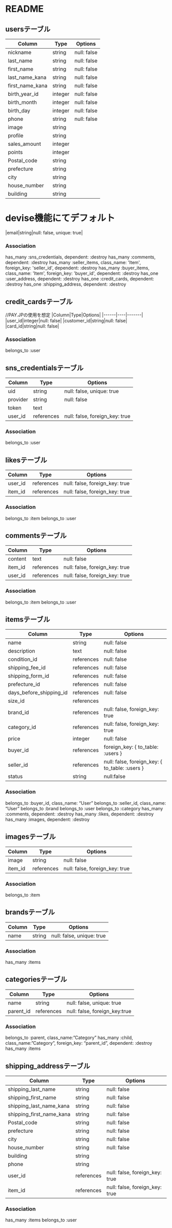 # README
## usersテーブル
|Column|Type|Options|
|------|----|-------|
|nickname|string|null: false|
|last_name|string|null: false|
|first_name|string|null: false|
|last_name_kana|string|null: false|
|first_name_kana|string|null: false|
|birth_year_id|integer|null: false|
|birth_month|integer|null: false|
|birth_day|integer|null: false|
|phone|string|null: false|
|image|string|
|profile|string|
|sales_amount|integer|
|points|integer|
|Postal_code|string|
|prefecture|string|
|city|string|
|house_number|string|
|building|string|
# devise機能にてデフォルト
|email|string|null: false, unique: true|

### Association
has_many :sns_credentials, dependent: :destroy
has_many :comments, dependent: :destroy
has_many :seller_items, class_name: 'Item', foreign_key: 'seller_id', dependent: :destroy
has_many :buyer_items, class_name: 'Item', foreign_key: 'buyer_id', dependent: :destroy
has_one :user_address, dependent: :destroy
has_one :credit_cards, dependent: :destroy
has_one :shipping_address, dependent: :destroy

## credit_cardsテーブル
//PAY.JPの使用を想定
|Column|Type|Options|
|------|----|-------|
|user_id|integer|null: false|
|customer_id|string|null: false|
|card_id|string|null: false|
### Association
belongs_to :user

## sns_credentialsテーブル
|Column|Type|Options|
|------|----|-------|
|uid|string|null: false, unique: true|
|provider|string|null: false|
|token|text||
|user_id|references|null: false, foreign_key: true|
### Association
belongs_to :user

## likesテーブル
|Column|Type|Options|
|------|----|-------|
|user_id|references|null: false, foreign_key: true|
|item_id|references|null: false, foreign_key: true|
### Association
belongs_to :item
belongs_to :user

## commentsテーブル
|Column|Type|Options|
|------|----|-------|
|content|text|null: false|
|item_id|references|null: false, foreign_key: true|
|user_id|references|null: false, foreign_key: true|
### Association
belongs_to :item
belongs_to :user

## itemsテーブル
|Column|Type|Options|
|------|----|-------|
|name|string|null: false|
|description|text|null: false|
|condition_id|references|null: false|
|shipping_fee_id|references|null: false| 
|shipping_form_id|references|null: false|
|prefecture_id|references|null: false| 
|days_before_shipping_id|references|null: false|
|size_id|references|
|brand_id|references|null: false, foreign_key: true|
|category_id|references|null: false, foreign_key: true|
|price|integer|null: false|
|buyer_id|references|foreign_key:  { to_table: :users }|
|seller_id|references|null: false, foreign_key: { to_table: :users }| 
|status|string|null:false|

### Association
belongs_to :buyer_id, class_name: “User”
belongs_to :seller_id, class_name: “User”
belongs_to :brand
belongs_to :user
belongs_to :category
has_many :comments, dependent: :destroy
has_many :likes, dependent: :destroy
has_many :images, dependent: :destroy


## imagesテーブル
|Column|Type|Options|
|------|----|-------|
|image|string|null: false|
|item_id|references|null: false, foreign_key: true|
### Association
belongs_to :item

## brandsテーブル
|Column|Type|Options|
|------|----|-------|
|name|string|null: false, unique: true|
### Association
has_many :items

## categoriesテーブル
|Column|Type|Options|
|------|----|-------|
|name|string|null: false, unique: true|
|parent_id|references|null: false, foreign_key:true|
### Association
belongs_to :parent, class_name:”Category”
has_many :child, class_name:”Category”, foreign_key: “parent_id”, dependent: :destroy
has_many :items

## shipping_addressテーブル
|Column|Type|Options|
|------|----|-------|
|shipping_last_name|string|null: false|
|shipping_first_name|string|null: false|
|shipping_last_name_kana|string|null: false|
|shipping_first_name_kana|string|null: false|
|Postal_code|string|null: false|
|prefecture|string|null: false|
|city|string|null: false|
|house_number|string|null: false|
|building|string|
|phone|string|
|user_id|references|null: false, foreign_key: true|
|item_id|references|null: false, foreign_key: true|
### Association
has_many :items
belongs_to :user